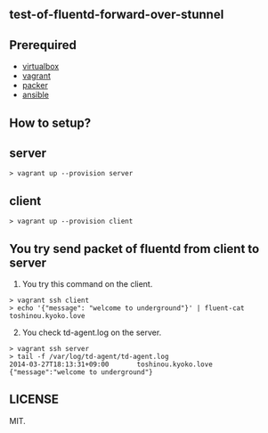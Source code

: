 test-of-fluentd-forward-over-stunnel
------------------------------------

Prerequired
-----------

- [virtualbox](https://www.virtualbox.org/)
- [vagrant](http://www.vagrantup.com/)
- [packer](http://www.packer.io/)
- [ansible](http://www.packer.io/)

How to setup?
-------------

## server

```
> vagrant up --provision server
```

## client

```
> vagrant up --provision client
```

You try send packet of fluentd from client to server
----------------------------------------------------

1. You try this command on the client.

```
> vagrant ssh client
> echo '{"message": "welcome to underground"}' | fluent-cat toshinou.kyoko.love
```

2. You check td-agent.log on the server.

```
> vagrant ssh server
> tail -f /var/log/td-agent/td-agent.log
2014-03-27T18:13:31+09:00       toshinou.kyoko.love     {"message":"welcome to underground"}
```

LICENSE
-------
MIT.
